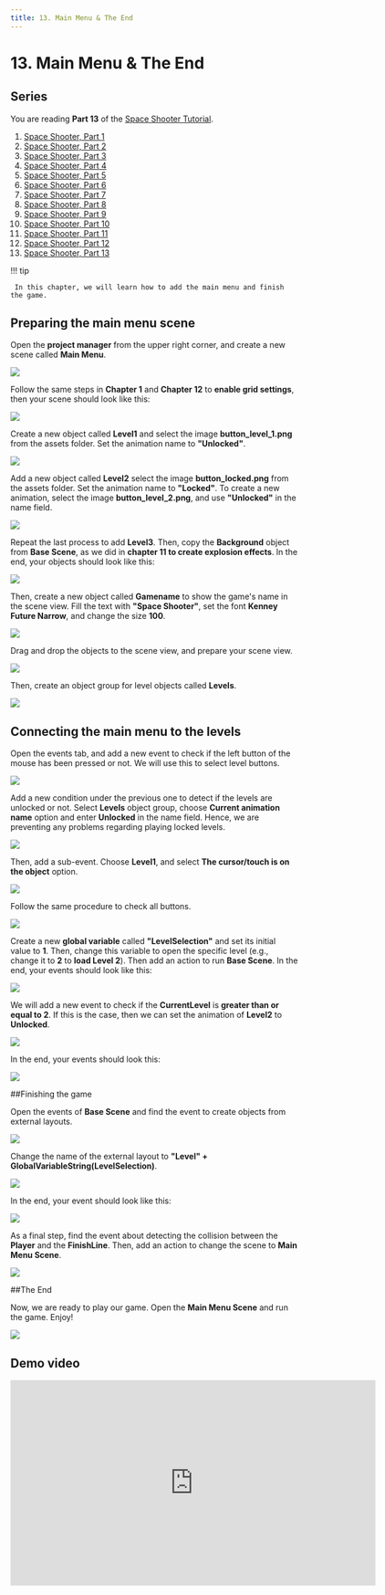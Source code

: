 ```yaml
---
title: 13. Main Menu & The End
---
```

# 13. Main Menu & The End

## Series

You are reading **Part 13** of the [Space Shooter Tutorial](/gdevelop5/tutorials/space-shooter).

1. [Space Shooter, Part 1](/gdevelop5/tutorials/space-shooter)
2. [Space Shooter, Part 2](/gdevelop5/tutorials/space-shooter/2-move-player)
3. [Space Shooter, Part 3](/gdevelop5/tutorials/space-shooter/3-shoot-and-health)
4. [Space Shooter, Part 4](/gdevelop5/tutorials/space-shooter/4-background-and-camera)
5. [Space Shooter, Part 5](/gdevelop5/tutorials/space-shooter/5-enemies)
6. [Space Shooter, Part 6](/gdevelop5/tutorials/space-shooter/6-enemy-mechanics)
7. [Space Shooter, Part 7](/gdevelop5/tutorials/space-shooter/7-meteors)
8. [Space Shooter, Part 8](/gdevelop5/tutorials/space-shooter/8-powerups)
9. [Space Shooter, Part 9](/gdevelop5/tutorials/space-shooter/9-ui)
10. [Space Shooter, Part 10](/gdevelop5/tutorials/space-shooter/10-sound-effects-music)
11. [Space Shooter, Part 11](/gdevelop5/tutorials/space-shooter/11-visual-effects)
12. [Space Shooter, Part 12](/gdevelop5/tutorials/space-shooter/12-levels)
13. [Space Shooter, Part 13](/gdevelop5/tutorials/space-shooter/13-main-menu)

!!! tip

     In this chapter, we will learn how to add the main menu and finish the game.

## Preparing the main menu scene

Open the **project manager** from the upper right corner, and create a new scene called **Main Menu**.

![](/gdevelop5/tutorials/space-shooter/spaces-shooter-menu-scene.png)

Follow the same steps in **Chapter 1** and **Chapter 12** to **enable grid settings**, then your scene should look like this:

![](/gdevelop5/tutorials/space-shooter/space-shooter-menu-scene-empty.png)

Create a new object called **Level1** and select the image **button_level_1.png** from the assets folder. Set the animation name to **"Unlocked"**.

![](/gdevelop5/tutorials/space-shooter/space-shooter-add-level-1-button.png)

Add a new object called **Level2** select the image **button_locked.png** from the assets folder. Set the animation name to **"Locked"**. To create a new animation, select the image **button_level_2.png**, and use **"Unlocked"** in the name field.

![](/gdevelop5/tutorials/space-shooter/space-shooter-level-2-button.png)

Repeat the last process to add **Level3**. Then, copy the **Background** object from **Base Scene**, as we did in **chapter 11 to create explosion effects**. In the end, your objects should look like this:

![](/gdevelop5/tutorials/space-shooter/space-shooter-menu-scene-objects.png)

Then, create a new object called **Gamename** to show the game's name in the scene view. Fill the text with **"Space Shooter"**, set the font **Kenney Future Narrow**, and change the size **100**.

![](/gdevelop5/tutorials/space-shooter/space-shooter-game-name-text.png)

Drag and drop the objects to the scene view, and prepare your scene view.

![](/gdevelop5/tutorials/space-shooter/space-shooter-menu-scene-view.png)

Then, create an object group for level objects called **Levels**.

![](/gdevelop5/tutorials/space-shooter/space-shooter-levels-object-group.png)

## Connecting the main menu to the levels

Open the events tab, and add a new event to check if the left button of the mouse has been pressed or not. We will use this to select level buttons.

![](/gdevelop5/tutorials/space-shooter/space-shooter-mouse-button-pressed.png)

Add a new condition under the previous one to detect if the levels are unlocked or not. Select **Levels** object group, choose **Current animation name**  option and enter **Unlocked** in the name field. Hence, we are preventing any problems regarding playing locked levels.

![](/gdevelop5/tutorials/space-shooter/space-shooter-check-objects-are-unlocked.png)

Then, add a sub-event. Choose **Level1**,  and select **The cursor/touch is on the object** option.

![](/gdevelop5/tutorials/space-shooter/space-shooter-press-level-1.png)

Follow the same procedure to check all buttons.

![](/gdevelop5/tutorials/space-shooter/space-shooter-menu-events-conditions.png)

Create a new **global variable** called **"LevelSelection"** and set its initial value to **1**. Then, change this variable to open the specific level (e.g., change it to **2** to **load Level 2**). Then add an action to run **Base Scene**. In the end, your events should look like this:

![](/gdevelop5/tutorials/space-shooter/space-shooter-menu-events-change-level.png)

We will add a new event to check if the **CurrentLevel** is **greater than or equal to 2**. If this is the case, then we can set the animation of **Level2** to **Unlocked**.

![](/gdevelop5/tutorials/space-shooter/space-shooter-unlock-levels.png)

In the end, your events should look this:

![](/gdevelop5/tutorials/space-shooter/space-shooter-chapter-13-events.png)

##Finishing the game

Open the events of **Base Scene** and find the event to create objects from external layouts.

![](/gdevelop5/tutorials/space-shooter/space-shooter-create-objects-from-external-layouts.png)

Change the name of the external layout to **"Level" + GlobalVariableString(LevelSelection)**.

![](/gdevelop5/tutorials/space-shooter/space-shooter-change-level-with-variable.png)

In the end, your event should look like this:

![](/gdevelop5/tutorials/space-shooter/space-shooter-change-level-with-variable-end.png)

As a final step, find the event about detecting the collision between the **Player** and the **FinishLine**. Then, add an action to change the scene to **Main Menu Scene**.

![](/gdevelop5/tutorials/space-shooter/space-shooter-change-level-with-variable.png)

##The End

Now, we are ready to play our game. Open the **Main Menu Scene** and run the game. Enjoy!

![](/gdevelop5/tutorials/space-shooter/space-shooter-the-end.png)

## Demo video

<div class="align-center">
<iframe width="640" height="360" src="https://www.youtube.com/embed/1Nt1k_lhhhs" frameborder="0" allow="accelerometer; autoplay; encrypted-media; gyroscope; picture-in-picture" allowfullscreen></iframe>
</div>